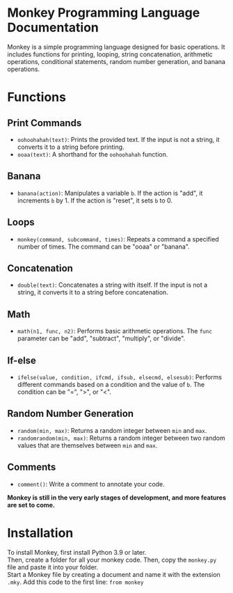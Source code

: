 # Monkey Programming Language Documentation

Monkey is a simple programming language designed for basic operations. It includes functions for printing, looping, string concatenation, arithmetic operations, conditional statements, random number generation, and banana operations.

# Functions

## Print Commands

- `oohoohahah(text)`: Prints the provided text. If the input is not a string, it converts it to a string before printing.
- `ooaa(text)`: A shorthand for the `oohoohahah` function.

## Banana

- `banana(action)`: Manipulates a variable `b`. If the action is "add", it increments `b` by 1. If the action is "reset", it sets `b` to 0.

## Loops

- `monkey(command, subcommand, times)`: Repeats a command a specified number of times. The command can be "ooaa" or "banana".

## Concatenation

- `double(text)`: Concatenates a string with itself. If the input is not a string, it converts it to a string before concatenation.

## Math

- `math(n1, func, n2)`: Performs basic arithmetic operations. The `func` parameter can be "add", "subtract", "multiply", or "divide".

## If-else

- `ifelse(value, condition, ifcmd, ifsub, elsecmd, elsesub)`: Performs different commands based on a condition and the value of `b`. The condition can be "=", ">", or "<".

## Random Number Generation

- `random(min, max)`: Returns a random integer between `min` and `max`.
- `randomrandom(min, max)`: Returns a random integer between two random values that are themselves between `min` and `max`.

## Comments

- `comment()`: Write a comment to annotate your code.

**Monkey is still in the very early stages of development, and more features are set to come.**

# Installation
To install Monkey, first install Python 3.9 or later.\
Then, create a folder for all your monkey code. Then, copy the `monkey.py` file and paste it into your folder.\
Start a Monkey file by creating a document and name it with the extension `.mky`.
Add this code to the first line: `from monkey `